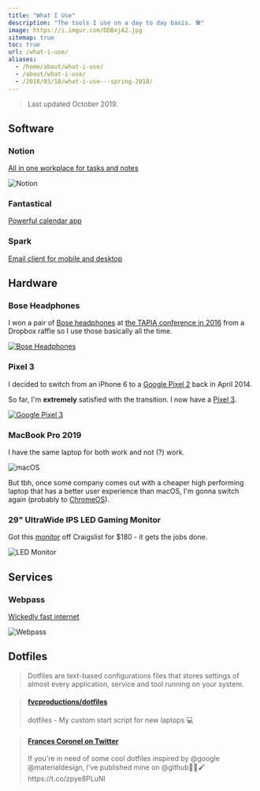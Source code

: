 ```yaml
---
title: "What I Use"
description: "The tools I use on a day to day basis. 🛠"
image: https://i.imgur.com/DDBxjA2.jpg
sitemap: true
toc: true
url: /what-i-use/
aliases:
  - /home/about/what-i-use/
  - /about/what-i-use/
  - /2018/03/18/what-i-use---spring-2018/
---
```


> Last updated October 2019.

## Software

### Notion

[All in one workplace for tasks and notes](https://notion.so)

![Notion](https://www.androidpolice.com/wp-content/uploads/2018/06/Notion-Android.png)

### Fantastical

[Powerful calendar app](https://flexibits.com/fantastical)

### Spark

[Email client for mobile and desktop](https://sparkmailapp.com/)

## Hardware

### Bose Headphones

I won a pair of [Bose headphones](https://bose.com/en_us/products/headphones.html?source=fvcproductions) at [the TAPIA conference in 2016](/2016/09/16/tapia-2016/) from a Dropbox raffle so I use those basically all the time.

[![Bose Headphones](https://cnet2.cbsistatic.com/img/IwuqCeoFETSbn95uZhqoHKaFu8A=/2017/09/26/4c6ec5f4-8dcb-45c7-8770-e87208e3d3ae/17bose-quietcomfort-35-ii.jpg)](https://www.bose.com/en_us/products/headphones.html?source=fvcproductions)

### Pixel 3

I decided to switch from an iPhone 6 to a [Google Pixel 2](https://store.google.com/product/pixel_2?source=fvcproductions) back in April 2014.

So far, I'm **extremely** satisfied with the transition. I now have a [Pixel 3](https://store.google.com/us/product/pixel_3?source=fvcproductions).

[![Google Pixel 3](https://i.imgur.com/DDBxjA2.jpg)](https://store.google.com/us/product/pixel_3?source=fvcproductions)

### MacBook Pro 2019

I have the same laptop for both work and not (?) work.

![macOS](https://i.imgur.com/4Xv2LhE.png)

But tbh, once some company comes out with a cheaper high performing laptop that has a better user experience than macOS, I'm gonna switch again (probably to [ChromeOS](https://www.google.com/chromebook?source=fvcproductions)).

### 29" UltraWide IPS LED Gaming Monitor

Got this [monitor](https://www.lg.com/us/monitors/lg-29UM57-P-ultrawide-led-monitor?source=fvcproductions)
 off Craigslist for $180 - it gets the jobs done.

![LED Monitor](https://www.lg.com/us/images/monitors/29um57-p/gallery/large01.jpg)

## Services

### Webpass

[Wickedly fast internet](https://webpass.net/signup?code=frances-39290)

![Webpass](https://webpass.net/assets/og-logo-0b4d38faf1defbbd6a47454b9762530567e4117263e74dfd67b56da0962972db.jpg)

## Dotfiles

> Dotfiles are text-based configurations files that stores settings of almost every application, service and tool running on your system.

<blockquote class="embedly-card" data-card-controls="0"><h4><a href="https://github.com/fvcproductions/dotfiles">fvcproductions/dotfiles</a></h4><p>dotfiles - My custom start script for new laptops 💻</p></blockquote>
<script async src="//cdn.embedly.com/widgets/platform.js" charset="UTF-8"></script>

<blockquote class="embedly-card" data-card-controls="0"><h4><a href="https://twitter.com/fvcproductions/status/927052673781719040">Frances Coronel on Twitter</a></h4><p>If you're in need of some cool dotfiles inspired by @google @materialdesign, I've published mine on @github🎨🎉🖌️ https://t.co/zpye8PLuNl</p></blockquote>
